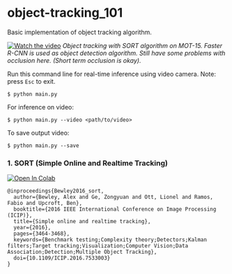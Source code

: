 # object-tracking_101
Basic implementation of object tracking algorithm.


[![Watch the video](https://firebasestorage.googleapis.com/v0/b/firescript-577a2.appspot.com/o/imgs%2Fapp%2FNNet%2F2BnG8XEZoH.png?alt=media&token=25e2386e-4ea5-499a-8981-117a1e5941d8)](https://firebasestorage.googleapis.com/v0/b/firescript-577a2.appspot.com/o/imgs%2Fapp%2FNNet%2FrOVg603WnZ.mp4?alt=media&token=dbf5cea6-d982-4758-99a4-0c36ddadc253)
_Object tracking with SORT algorithm on MOT-15. Faster R-CNN is used as object detection algorithm. Still have some problems with occlusion here. (Short term occlusion is okay)._

Run this command line for real-time inference using video camera. Note: press `Esc` to exit.
```
$ python main.py 
```

For inference on video:
```
$ python main.py --video <path/to/video>
```

To save output video:
```
$ python main.py --save
```

### 1. SORT (Simple Online and Realtime Tracking)
[![Open In Colab](https://colab.research.google.com/assets/colab-badge.svg)](https://colab.research.google.com/drive/12l5QsXrjj0l0PlkYUp3lpjHjrlaBRXUV#scrollTo=X_Qg774xJoMr&uniqifier=2)
```
@inproceedings{Bewley2016_sort,
  author={Bewley, Alex and Ge, Zongyuan and Ott, Lionel and Ramos, Fabio and Upcroft, Ben},
  booktitle={2016 IEEE International Conference on Image Processing (ICIP)},
  title={Simple online and realtime tracking},
  year={2016},
  pages={3464-3468},
  keywords={Benchmark testing;Complexity theory;Detectors;Kalman filters;Target tracking;Visualization;Computer Vision;Data Association;Detection;Multiple Object Tracking},
  doi={10.1109/ICIP.2016.7533003}
}
```

